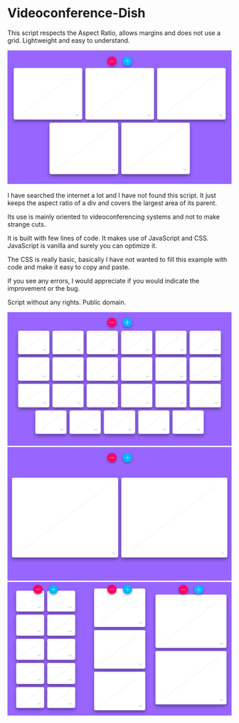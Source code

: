 # Videoconference-Dish
This script respects the Aspect Ratio, allows margins and does not use a grid. Lightweight and easy to understand.

![alt text](screenshots/a.png)

I have searched the internet a lot and I have not found this script. It just keeps the aspect ratio of a div and covers the largest area of its parent.

Its use is mainly oriented to videoconferencing systems and not to make strange cuts.

It is built with few lines of code. It makes use of JavaScript and CSS. JavaScript is vanilla and surely you can optimize it.

The CSS is really basic, basically I have not wanted to fill this example with code and make it easy to copy and paste.

If you see any errors, I would appreciate if you would indicate the improvement or the bug.

Script without any rights. Public domain.

![alt text](screenshots/b.png)
![alt text](screenshots/c.png)
![alt text](screenshots/d.png)
